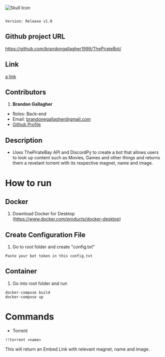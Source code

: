 ![Skull Icon](https://upload.wikimedia.org/wikipedia/commons/4/45/The_Pirate_Bay.jpg)

                                                                                Version: Release v1.0

## Github project URL
https://github.com/brandongallagher1999/ThePirateBot/

## Link
[a link](https://discord.com/api/oauth2/authorize?client_id=733174559850758284&permissions=536921088&scope=bot)

## Contributors
1. **Brandon Gallagher**
  - Roles: Back-end
  - Email: brandonegallagher@gmail.com
  - [Github Profile](https://github.com/brandongallagher1999)

## Description
- Uses ThePirateBay API and DiscordPy to create a bot that allows users to look up content such as Movies, Games and other things and returns them a revelant
torrent with its respective magnet, name and image.

# How to run
## Docker
1. Download Docker for Desktop (https://www.docker.com/products/docker-desktop)

## Create Configuration File
1. Go to root folder and create "config.txt"
```
Paste your bot token in this config.txt
```

## Container
1. Go into root folder and run
```
docker-compose build
docker-compose up
```
  
# Commands
- Torrent
```
!!torrent <name>
```
This will return an Embed Link with relevant magnet, name and image.
